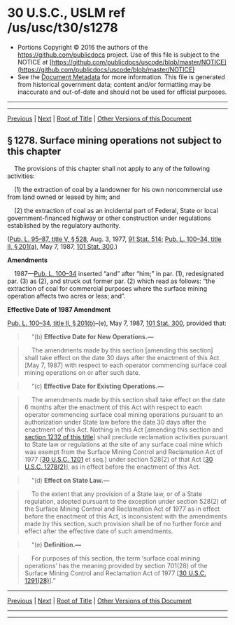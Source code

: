 ---
---

# 30 U.S.C., USLM ref /us/usc/t30/s1278

* Portions Copyright © 2016 the authors of the https://github.com/publicdocs project.
  Use of this file is subject to the NOTICE at [https://github.com/publicdocs/uscode/blob/master/NOTICE](https://github.com/publicdocs/uscode/blob/master/NOTICE)
* See the [Document Metadata](././../../../../..//README.md) for more information.
  This file is generated from historical government data; content and/or formatting may be inaccurate and out-of-date and should not be used for official purposes.

----------
----------

[Previous](./../../../../..//us/usc/t30/ch25/schV/m__us_usc_t30_s1277.md) | [Next](./../../../../..//us/usc/t30/ch25/schV/m__us_usc_t30_s1279.md) | [Root of Title](./../../../../../) | [Other Versions of this Document](https://publicdocs.github.io/go/links?ns=uslm&ref=%2Fus%2Fusc%2Ft30%2Fs1278)

## § 1278. Surface mining operations not subject to this chapter

    The provisions of this chapter shall not apply to any of the following activities:

    (1) the extraction of coal by a landowner for his own noncommercial use from land owned or leased by him; and

    (2) the extraction of coal as an incidental part of Federal, State or local government-financed highway or other construction under regulations established by the regulatory authority.

([Pub. L. 95–87, title V, § 528][/us/pl/95/87/s528], Aug. 3, 1977, [91 Stat. 514][/us/stat/91/514]; [Pub. L. 100–34, title II, § 201(a)][/us/pl/100/34/s201/a], May 7, 1987, [101 Stat. 300][/us/stat/101/300].)

 __Amendments__ 

    1987—[Pub. L. 100–34][/us/pl/100/34] inserted “and” after “him;” in par. (1), redesignated par. (3) as (2), and struck out former par. (2) which read as follows: “the extraction of coal for commercial purposes where the surface mining operation affects two acres or less; and”.

 __Effective Date of 1987 Amendment__ 

[Pub. L. 100–34, title II, § 201(b)][/us/pl/100/34/s201/b]–(e), May 7, 1987, [101 Stat. 300][/us/stat/101/300], provided that:

>     “(b) __Effective Date for New Operations.—__ 

>     The amendments made by this section \[amending this section\] shall take effect on the date 30 days after the enactment of this Act \[May 7, 1987\] with respect to each operator commencing surface coal mining operations on or after such date.

>     “(c) __Effective Date for Existing Operations.—__ 

>     The amendments made by this section shall take effect on the date 6 months after the enactment of this Act with respect to each operator commencing surface coal mining operations pursuant to an authorization under State law before the date 30 days after the enactment of this Act. Nothing in this Act \[amending this section and [section 1232 of this title][/us/usc/t30/s1232]\] shall preclude reclamation activities pursuant to State law or regulations at the site of any surface coal mine which was exempt from the Surface Mining Control and Reclamation Act of 1977 \[[30 U.S.C. 1201][/us/usc/t30/s1201] et seq.\] under section 528(2) of that Act \[[30 U.S.C. 1278(2)][/us/usc/t30/s1278/2]\], as in effect before the enactment of this Act.

>     “(d) __Effect on State Law.—__ 

>     To the extent that any provision of a State law, or of a State regulation, adopted pursuant to the exception under section 528(2) of the Surface Mining Control and Reclamation Act of 1977 as in effect before the enactment of this Act, is inconsistent with the amendments made by this section, such provision shall be of no further force and effect after the effective date of such amendments.

>     “(e) __Definition.—__ 

>     For purposes of this section, the term ‘surface coal mining operations’ has the meaning provided by section 701(28) of the Surface Mining Control and Reclamation Act of 1977 \[[30 U.S.C. 1291(28)][/us/usc/t30/s1291/28]\].”

----------

[Previous](./../../../../..//us/usc/t30/ch25/schV/m__us_usc_t30_s1277.md) | [Next](./../../../../..//us/usc/t30/ch25/schV/m__us_usc_t30_s1279.md) | [Root of Title](./../../../../../) | [Other Versions of this Document](https://publicdocs.github.io/go/links?ns=uslm&ref=%2Fus%2Fusc%2Ft30%2Fs1278)

----------
----------

[/us/pl/95/87/s528]: https://publicdocs.github.io/go/links?ns=uslm&ref=%2Fus%2Fpl%2F95%2F87%2Fs528
[/us/stat/91/514]: https://publicdocs.github.io/go/links?ns=uslm&ref=%2Fus%2Fstat%2F91%2F514
[/us/pl/100/34/s201/a]: https://publicdocs.github.io/go/links?ns=uslm&ref=%2Fus%2Fpl%2F100%2F34%2Fs201%2Fa
[/us/stat/101/300]: https://publicdocs.github.io/go/links?ns=uslm&ref=%2Fus%2Fstat%2F101%2F300
[/us/pl/100/34]: https://publicdocs.github.io/go/links?ns=uslm&ref=%2Fus%2Fpl%2F100%2F34
[/us/pl/100/34/s201/b]: https://publicdocs.github.io/go/links?ns=uslm&ref=%2Fus%2Fpl%2F100%2F34%2Fs201%2Fb
[/us/stat/101/300]: https://publicdocs.github.io/go/links?ns=uslm&ref=%2Fus%2Fstat%2F101%2F300
[/us/usc/t30/s1232]: https://publicdocs.github.io/go/links?ns=uslm&ref=%2Fus%2Fusc%2Ft30%2Fs1232
[/us/usc/t30/s1201]: https://publicdocs.github.io/go/links?ns=uslm&ref=%2Fus%2Fusc%2Ft30%2Fs1201
[/us/usc/t30/s1278/2]: https://publicdocs.github.io/go/links?ns=uslm&ref=%2Fus%2Fusc%2Ft30%2Fs1278%2F2
[/us/usc/t30/s1291/28]: https://publicdocs.github.io/go/links?ns=uslm&ref=%2Fus%2Fusc%2Ft30%2Fs1291%2F28


